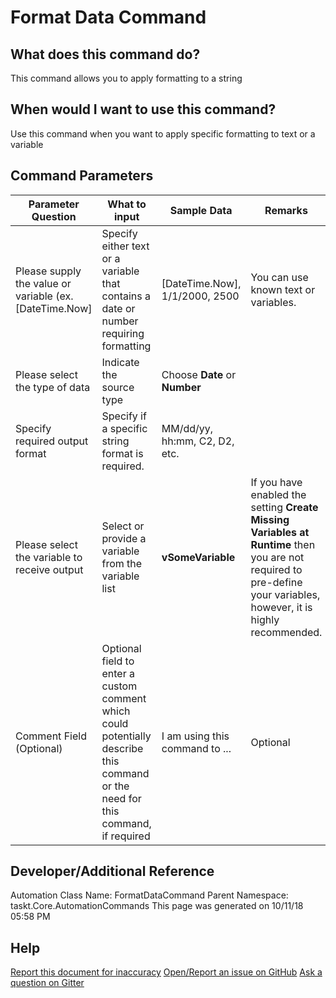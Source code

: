 <!--TITLE: Format Data Command -->
<!-- SUBTITLE: a command in the Data Commands group -->
# Format Data Command


## What does this command do?
This command allows you to apply formatting to a string


## When would I want to use this command?
Use this command when you want to apply specific formatting to text or a variable


## Command Parameters
| Parameter Question   	| What to input  	|  Sample Data 	| Remarks  	|
| ---                    | ---               | ---           | ---       |
|Please supply the value or variable (ex. [DateTime.Now]|Specify either text or a variable that contains a date or number requiring formatting|[DateTime.Now], 1/1/2000, 2500|You can use known text or variables.|
|Please select the type of data|Indicate the source type|Choose **Date** or **Number**||
|Specify required output format|Specify if a specific string format is required.|MM/dd/yy, hh:mm, C2, D2, etc.||
|Please select the variable to receive output|Select or provide a variable from the variable list|**vSomeVariable**|If you have enabled the setting **Create Missing Variables at Runtime** then you are not required to pre-define your variables, however, it is highly recommended.|
|Comment Field (Optional)|Optional field to enter a custom comment which could potentially describe this command or the need for this command, if required|I am using this command to ...|Optional|


## Developer/Additional Reference
Automation Class Name: FormatDataCommand
Parent Namespace: taskt.Core.AutomationCommands
This page was generated on 10/11/18 05:58 PM


## Help
[Report this document for inaccuracy](/#)
[Open/Report an issue on GitHub](/#)
[Ask a question on Gitter](/#)
